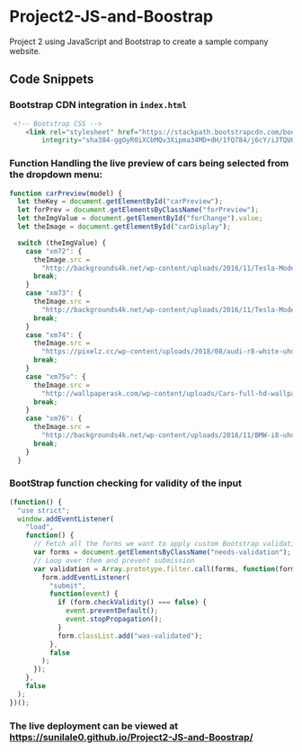 # Project2-JS-and-Boostrap
Project 2 using JavaScript and Bootstrap to create a sample company website.

## Code Snippets
### Bootstrap CDN integration in `index.html`
```html
 <!-- Bootstrap CSS -->
    <link rel="stylesheet" href="https://stackpath.bootstrapcdn.com/bootstrap/4.3.1/css/bootstrap.min.css"
        integrity="sha384-ggOyR0iXCbMQv3Xipma34MD+dH/1fQ784/j6cY/iJTQUOhcWr7x9JvoRxT2MZw1T" crossorigin="anonymous">
```
### Function Handling the live preview of cars being selected from the dropdown menu:
```javascript
function carPreview(model) {
  let theKey = document.getElementById("carPreview");
  let forPrev = document.getElementsByClassName("forPreview");
  let theImgValue = document.getElementById("forChange").value;
  let theImage = document.getElementById("carDisplay");

  switch (theImgValue) {
    case "xm72": {
      theImage.src =
        "http://backgrounds4k.net/wp-content/uploads/2016/11/Tesla-Model-X-backgrounds-ultra-hd.jpg";
      break;
    }
    case "xm73": {
      theImage.src =
        "http://backgrounds4k.net/wp-content/uploads/2016/11/Tesla-Model-X-ultra-high-definition-backgrounds.jpg";
      break;
    }
    case "xm74": {
      theImage.src =
        "https://pixelz.cc/wp-content/uploads/2018/08/audi-r8-white-uhd-4k-wallpaper.jpg";
      break;
    }
    case "xm75u": {
      theImage.src =
        "http://wallpaperask.com/wp-content/uploads/Cars-full-hd-wallpapers-1080p-dowload.jpg";
      break;
    }
    case "xm76": {
      theImage.src =
        "http://backgrounds4k.net/wp-content/uploads/2016/11/BMW-i8-uhd-desktop.jpg";
      break;
    }
  }
```

### BootStrap function checking for validity of the input
```javascript
(function() {
  "use strict";
  window.addEventListener(
    "load",
    function() {
      // Fetch all the forms we want to apply custom Bootstrap validation styles to
      var forms = document.getElementsByClassName("needs-validation");
      // Loop over them and prevent submission
      var validation = Array.prototype.filter.call(forms, function(form) {
        form.addEventListener(
          "submit",
          function(event) {
            if (form.checkValidity() === false) {
              event.preventDefault();
              event.stopPropagation();
            }
            form.classList.add("was-validated");
          },
          false
        );
      });
    },
    false
  );
})();
```


### The live deployment can be viewed at https://sunilale0.github.io/Project2-JS-and-Boostrap/
